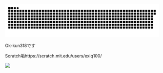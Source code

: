 <div>
<picture>
  <source media="(prefers-color-scheme: dark)" srcset="https://raw.githubusercontent.com/Ok-kun318/Ok-kun318/master/img/snake-dark.svg">
  <source media="(prefers-color-scheme: light)" srcset="https://raw.githubusercontent.com/Ok-kun318/Ok-kun318/master/img/snake.svg">
  <img alt="github contribution grid snake animation" src="https://raw.githubusercontent.com/Ok-kun318/Ok-kun318/master/img/snake.svg">
</picture>

Ok-kun318です

Scratch垢https://scratch.mit.edu/users/exiq100/

<div>
<picture>
  <source media="(prefers-color-scheme: dark)" <img alt="Top Langs" height="200px" src="https://github-readme-stats.vercel.app/api/top-langs/?username=Ok-kun318&show_icons=true&theme=blue_navy" />
  <source media="(prefers-color-scheme: dark)" <img alt="github stats" height="200px" src="https://github-readme-stats.vercel.app/api?username=Ok-kun318&theme=blue_navy&show_icons=ture" />
  <source media="(prefers-color-scheme: light)" <img alt="Top Langs" height="200px" src="https://github-readme-stats.vercel.app/api/top-langs/?username=Ok-kun318&show_icons=true" />
  <source media="(prefers-color-scheme: light)" <img alt="github stats" height="200px" src="https://github-readme-stats.vercel.app/api?username=Ok-kun318&show_icons=ture" />
</picture>
  
![](http://github-profile-summary-cards.vercel.app/api/cards/profile-details?username=Ok-kun318&theme=transparent)

<!--
Credits
https://github.com/anuraghazra/github-readme-stats
-->
